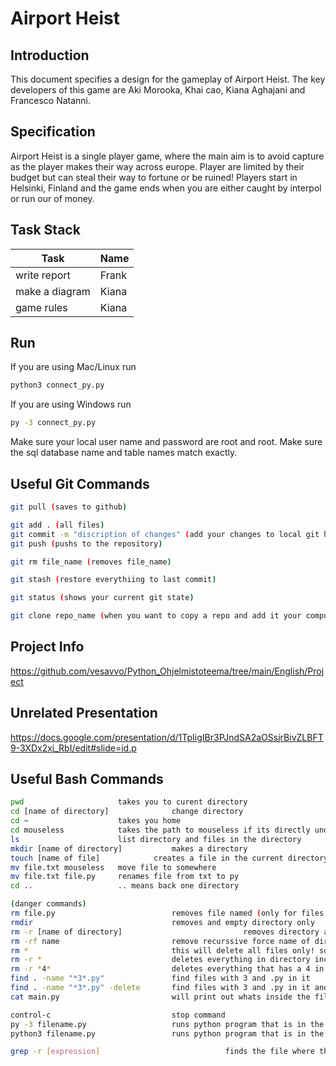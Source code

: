 # Airport Heist
## Introduction
This document specifies a design for the gameplay of Airport Heist.
The key developers of this game are Aki Morooka, Khai cao, Kiana Aghajani and Francesco Natanni.
## Specification
Airport Heist is a single player game, where the main aim is to avoid capture as the player makes their way across europe.
Player are limited by their budget but can steal their way to fortune or be ruined!
Players start in Helsinki, Finland and the game ends when you are either caught by interpol or run our of money.




## Task Stack
 | Task                                          | Name               | 
 |-----------------------------------------------|--------------------|
 | write report                                  | Frank              |
 | make a diagram                                | Kiana              |
 | game rules                                    | Kiana              |

## Run
If you are using Mac/Linux run
```bash
python3 connect_py.py
```

If you are using Windows run
```bash
py -3 connect_py.py
```

Make sure your local user name and password are root and root.
Make sure the sql database name and table names match exactly.

## Useful Git Commands

```bash
git pull (saves to github)

git add . (all files)
git commit -m "discription of changes" (add your changes to local git history)
git push (pushs to the repository)

git rm file_name (removes file_name)

git stash (restore everythiing to last commit)

git status (shows your current git state)

git clone repo_name (when you want to copy a repo and add it your computer)
```

## Project Info
https://github.com/vesavvo/Python_Ohjelmistoteema/tree/main/English/Project

## Unrelated Presentation
https://docs.google.com/presentation/d/1TpIigIBr3PJndSA2aOSsjrBivZLBFT9-3XDx2xj_RbI/edit#slide=id.p


## Useful Bash Commands

```bash
pwd 					takes you to curent directory
cd [name of directory] 				change directory
cd ~ 					takes you home
cd mouseless			takes the path to mouseless if its directly under your home (~this symbol is the same as writing c:/user/murph)
ls 						list directory and files in the directory
mkdir [name of directory] 			makes a directory
touch [name of file]			creates a file in the current directory 
mv file.txt mouseless	move file to somewhere
mv file.txt file.py		renames file from txt to py
cd ..					.. means back one directory

(danger commands)
rm file.py							removes file named (only for files not directory)
rmdir								removes and empty directory only
rm -r [name of directory]							removes directory and everything in it
rm -rf name							remove recurssive force name of directoty
rm *								this will delete all files only! so make sure youre in the right directory
rm -r * 							deletes everything in directory including other directories
rm -r *4*							deletes everything that has a 4 in it
find . -name "*3*.py"				find files with 3 and .py in it
find . -name "*3*.py" -delete		find files with 3 and .py in it and then deletes it
cat main.py							will print out whats inside the file

control-c							stop command
py -3 filename.py					runs python program that is in the file in your terminal (windows only)
python3 filename.py					runs python program that is in the file in your terminal (linux/Mac)

grep -r [expression]                            finds the file where the expression exists
```

